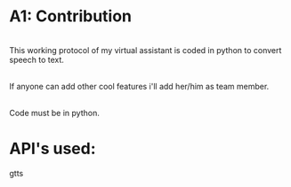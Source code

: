 # A1: Contribution
<br/>This working protocol of my virtual assistant is coded in python to convert speech to text. 

<br/>If anyone can add other cool features i'll add her/him as team member.

<br/>Code must be in python.

# API's used:

gtts

